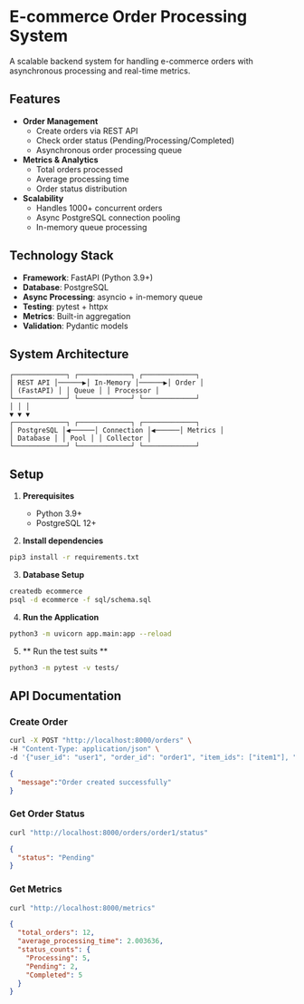 # E-commerce Order Processing System

A scalable backend system for handling e-commerce orders with asynchronous processing and real-time metrics.

## Features

- **Order Management**
  - Create orders via REST API
  - Check order status (Pending/Processing/Completed)
  - Asynchronous order processing queue
- **Metrics & Analytics**
  - Total orders processed
  - Average processing time
  - Order status distribution
- **Scalability**
  - Handles 1000+ concurrent orders
  - Async PostgreSQL connection pooling
  - In-memory queue processing

## Technology Stack

- **Framework**: FastAPI (Python 3.9+)
- **Database**: PostgreSQL
- **Async Processing**: asyncio + in-memory queue
- **Testing**: pytest + httpx
- **Metrics**: Built-in aggregation
- **Validation**: Pydantic models

## System Architecture
  ```
  ┌─────────────┐ ┌─────────────┐ ┌─────────────┐
  │ REST API │──────▶│ In-Memory │──────▶│ Order │
  │ (FastAPI) │ │ Queue │ │ Processor │
  └─────────────┘ └─────────────┘ └─────────────┘
  │ │ │
  ▼ ▼ ▼
  ┌─────────────┐ ┌─────────────┐ ┌─────────────┐
  │ PostgreSQL │◀──────│ Connection │◀──────│ Metrics │
  │ Database │ │ Pool │ │ Collector │
  └─────────────┘ └─────────────┘ └─────────────┘
  ```

## Setup

1. **Prerequisites**
    - Python 3.9+
    - PostgreSQL 12+

2. **Install dependencies**
  ```bash
  pip3 install -r requirements.txt
  ```

3. **Database Setup**
  ```bash
  createdb ecommerce
  psql -d ecommerce -f sql/schema.sql
  ```

4. **Run the Application**
  ```bash
  python3 -m uvicorn app.main:app --reload
  ```

5. ** Run the test suits **
  ```bash
  python3 -m pytest -v tests/
  ```

## API Documentation

### Create Order
  ```bash
  curl -X POST "http://localhost:8000/orders" \
  -H "Content-Type: application/json" \
  -d '{"user_id": "user1", "order_id": "order1", "item_ids": ["item1"], "total_amount": 50.0}'
  ```
  ```json
  {
    "message":"Order created successfully"
  }
  ```

### Get Order Status
  ```bash
  curl "http://localhost:8000/orders/order1/status"
  ```
  ```json
  {
    "status": "Pending"
  }
  ```

### Get Metrics
  ```bash
  curl "http://localhost:8000/metrics"
  ```
  ```json
  {
    "total_orders": 12,
    "average_processing_time": 2.003636,
    "status_counts": {
      "Processing": 5,
      "Pending": 2,
      "Completed": 5
    }
  }
  ```